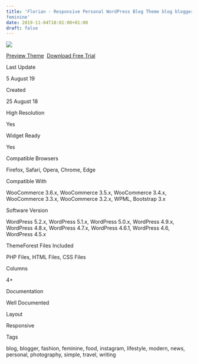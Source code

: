 ```yaml
---
title: 'Florian - Responsive Personal WordPress Blog Theme blog blogger fashion
feminine'
date: 2019-11-04T18:01:00+01:00
draft: false
---
```


[![](https://2.bp.blogspot.com/-XmtBvw33gEg/XcBZbFRHvfI/AAAAAAAAFdg/VUuFA3UT_Jk7uwfqD9TQ2BAxBdvmF3XpgCLcBGAsYHQ/s400/florian-responsive-personal-wordpress-blog-theme-download.jpg)](https://2.bp.blogspot.com/-XmtBvw33gEg/XcBZbFRHvfI/AAAAAAAAFdg/VUuFA3UT_Jk7uwfqD9TQ2BAxBdvmF3XpgCLcBGAsYHQ/s1600/florian-responsive-personal-wordpress-blog-theme-download.jpg)

[Preview Theme](https://fxtheme.com/item/florian-wordpress-blog-theme-enhanced-for-gutenberg/22486257?s_do=preview "live Preview Florian - Responsive Personal WordPress Blog Theme")  [Download Free Trial](https://fxtheme.com/item/florian-wordpress-blog-theme-enhanced-for-gutenberg/22486257?s_do=theme14955.zip "Downnload Free Trial Florian - Responsive Personal WordPress Blog Theme")

Last Update

5 August 19

Created

25 August 18

High Resolution

Yes

Widget Ready

Yes

Compatible Browsers

Firefox, Safari, Opera, Chrome, Edge

Compatible With

WooCommerce 3.6.x, WooCommerce 3.5.x, WooCommerce 3.4.x, WooCommerce 3.3.x, WooCommerce 3.2.x, WPML, Bootstrap 3.x

Software Version

WordPress 5.2.x, WordPress 5.1.x, WordPress 5.0.x, WordPress 4.9.x, WordPress 4.8.x, WordPress 4.7.x, WordPress 4.6.1, WordPress 4.6, WordPress 4.5.x

ThemeForest Files Included

PHP Files, HTML Files, CSS Files

Columns

4+

Documentation

Well Documented

Layout

Responsive

Tags

blog, blogger, fashion, feminine, food, instagram, lifestyle, modern, news, personal, photography, simple, travel, writing